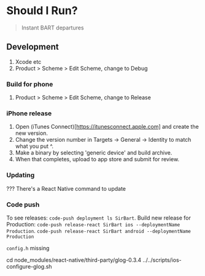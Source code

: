 # Should I Run?

> Instant BART departures

## Development

1. Xcode etc
2. Product > Scheme > Edit Scheme, change to Debug


### Build for phone
1. Product > Scheme > Edit Scheme, change to Release

### iPhone release
1. Open (iTunes Connect)[https://itunesconnect.apple.com] and create the new version.
2. Change the version number in Targets -> General -> Identity to match what you put ^.
3. Make a binary by selecting 'generic device' and build archive.
4. When that completes, upload to app store and submit for review.

### Updating
??? There's a React Native command to update

### Code push
To see releases: `code-push deployment ls SirBart`.
Build new release for Production: `code-push release-react SirBart ios --deploymentName Production`.
`code-push release-react SirBart android --deploymentName Production`


`config.h` missing

cd node_modules/react-native/third-party/glog-0.3.4
../../scripts/ios-configure-glog.sh
